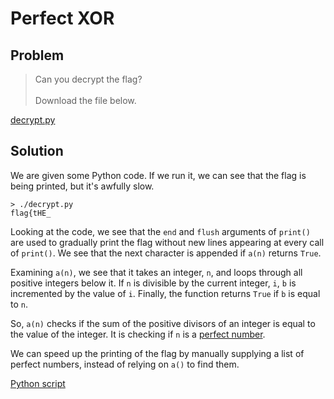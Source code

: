 # Perfect XOR

## Problem

> Can you decrypt the flag?<br><br>
Download the file below.

[decrypt.py](decrypt.py)

## Solution

We are given some Python code. If we run it, we can see that the flag is being printed, but it's awfully slow.

```console
> ./decrypt.py
flag{tHE_
```

Looking at the code, we see that the `end` and `flush` arguments of `print()` are used to gradually print the flag without new lines appearing at every call of `print()`. We see that the next character is appended if `a(n)` returns `True`.

Examining `a(n)`, we see that it takes an integer, `n`, and loops through all positive integers below it. If `n` is divisible by the current integer, `i`, `b` is incremented by the value of `i`. Finally, the function returns `True` if `b` is equal to `n`.

So, `a(n)` checks if the sum of the positive divisors of an integer is equal to the value of the integer. It is checking if `n` is a [perfect number](https://en.wikipedia.org/wiki/Perfect_number).

We can speed up the printing of the flag by manually supplying a list of perfect numbers, instead of relying on `a()` to find them.

[Python script](solver.py)
